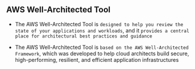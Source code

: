 ## AWS Well-Architected Tool

- The AWS Well-Architected Tool is `designed to help you review the state of your applications and workloads`, and it `provides a central place for architectural best practices and guidance`

- The AWS Well-Architected Tool is `based on the AWS Well-Architected Framework`, which was developed to help cloud architects build secure, high-performing, resilient, and efficient application infrastructures
